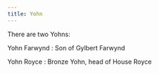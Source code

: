 ```yaml
---
title: Yohn
---
```


There are two Yohns:

Yohn Farwynd : Son of Gylbert Farwynd

Yohn Royce : Bronze Yohn, head of House Royce


